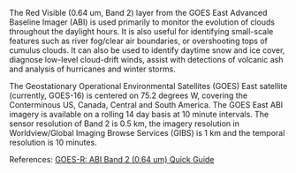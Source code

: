 The Red Visible (0.64 um, Band 2) layer from the GOES East Advanced Baseline Imager (ABI) is used primarily to monitor the evolution of clouds throughout the daylight hours. It is also useful for identifying small-scale features such as river fog/clear air boundaries, or overshooting tops of cumulus clouds. It can also be used to identify daytime snow and ice cover, diagnose low-level cloud-drift winds, assist with detections of volcanic ash and analysis of hurricanes and winter storms.  

The Geostationary Operational Environmental Satellites (GOES) East satellite (currently, GOES-16) is centered on 75.2 degrees W, covering the Conterminous US, Canada, Central and South America. The GOES East ABI imagery is available on a rolling 14 day basis at 10 minute intervals. The sensor resolution of Band 2 is 0.5 km, the imagery resolution in Worldview/Global Imaging Browse Services (GIBS) is 1 km and the temporal resolution is 10 minutes.

References: [GOES-R: ABI Band 2 (0.64 um) Quick Guide](https://www.star.nesdis.noaa.gov/GOES/documents/ABIQuickGuide_Band02.pdf)
